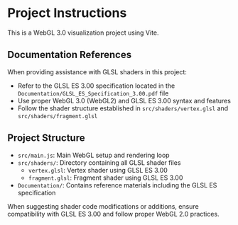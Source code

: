 <!-- Use this file to provide workspace-specific custom instructions to Copilot. For more details, visit https://code.visualstudio.com/docs/copilot/copilot-customization#_use-a-githubcopilotinstructionsmd-file -->

# Project Instructions

This is a WebGL 3.0 visualization project using Vite.

## Documentation References

When providing assistance with GLSL shaders in this project:
- Refer to the GLSL ES 3.00 specification located in the `Documentation/GLSL_ES_Specification_3.00.pdf` file
- Use proper WebGL 3.0 (WebGL2) and GLSL ES 3.00 syntax and features
- Follow the shader structure established in `src/shaders/vertex.glsl` and `src/shaders/fragment.glsl`

## Project Structure

- `src/main.js`: Main WebGL setup and rendering loop
- `src/shaders/`: Directory containing all GLSL shader files
  - `vertex.glsl`: Vertex shader using GLSL ES 3.00
  - `fragment.glsl`: Fragment shader using GLSL ES 3.00
- `Documentation/`: Contains reference materials including the GLSL ES specification

When suggesting shader code modifications or additions, ensure compatibility with GLSL ES 3.00 and follow proper WebGL 2.0 practices.